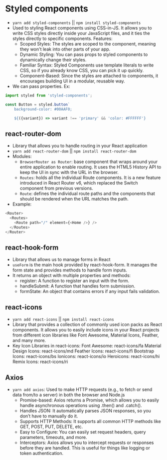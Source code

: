 # Styled components

- `yarn add styled-components` || `npm install styled-components`
- Used to styling React components using CSS-in-JS. It allows you to write CSS styles directly inside your JavaScript files, and it ties the styles directly to specific components. Features:
  - Scoped Styles: The styles are scoped to the component, meaning they won't leak into other parts of your app.
  - Dynamic Styling: You can pass props to styled components to dynamically change their styles.
  - Familiar Syntax: Styled Components use template literals to write CSS, so if you already know CSS, you can pick it up quickly.
  - Component-Based: Since the styles are attached to components, it encourages building UI in a modular, reusable way.
- We can pass properties. Ex:

```js
import styled from 'styled-components';

const Button = styled.button`
    background-color: #00AAF0;

    ${({variant}) => variant !== 'primary' && 'color: #FFFFFF'}
```

## react-router-dom

- Library that allows you to handle routing in your React application
- `yarn add react-router-dom` || `npm install react-router-dom`
- Modules:
  - `BrowserRouter as Router`: base component that wraps around your entire application to enable routing. It uses the HTML5 History API to keep the UI in sync with the URL in the browser.
  - `Routes`: holds all the individual Route components. It is a new feature introduced in React Router v6, which replaced the Switch component from previous versions.
  - `Route`: defines the individual route paths and the components that should be rendered when the URL matches the path.
- Example:

```js
<Router>
  <Routes>
    <Route path="/" element={<Home />} />
  </Routes>
</Router>
```

## react-hook-form

- Library that allows us to manage forms in React
- `useForm` is the main hook provided by react-hook-form. It manages the form state and provides methods to handle form inputs.
- It returns an object with multiple properties and methods:
  - register: A function to register an input with the form.
  - handleSubmit: A function that handles form submission.
  - formState: An object that contains errors if any input fails validation.

## react-icons

- `yarn add react-icons` || `npm install react-icons`
- Library that provides a collection of commonly used icon packs as React components. It allows you to easily include icons in your React projects from different icon libraries like Font Awesome, Material Icons, Feather, and many more.
- Key Icon Libraries in react-icons:
  Font Awesome: react-icons/fa
  Material Design Icons: react-icons/md
  Feather Icons: react-icons/fi
  Bootstrap Icons: react-icons/bs
  Ionicons: react-icons/io
  Heroicons: react-icons/hi
  Remix Icons: react-icons/ri

## Axios

- `yarn add axios`: Used to make HTTP requests (e.g., to fetch or send data from/to a server) in both the browser and Node.js
  - Promise-based: Axios returns a Promise, which allows you to easily handle asynchronous operations using .then() and .catch().
  - Handles JSON: It automatically parses JSON responses, so you don’t have to manually do it.
  - Supports HTTP Methods: It supports all common HTTP methods like GET, POST, PUT, DELETE, etc.
  - Easy to Configure: You can easily set request headers, query parameters, timeouts, and more.
  - Interceptors: Axios allows you to intercept requests or responses before they are handled. This is useful for things like logging or token authentication.
